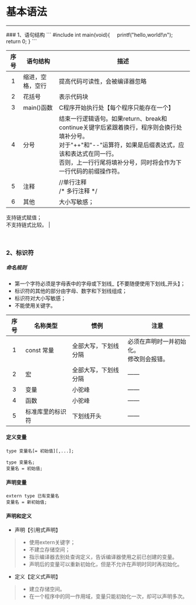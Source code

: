 # 基本语法
<hr>
### 1、语句结构
```
#include<stdio.h>
int main(void){
    printf("hello,world!\n");
    return 0;
}
```


| 序号 | 语句结构 | 描述 |
| :---: | --- | --- |
|1  | 缩进，空格，空行 | 提高代码可读性，会被编译器忽略 |
| 2 |花括号 | 表示代码块 |
|  3| main()函数 | C程序开始执行处【每个程序只能存在一个】 |
|  4| 分号 | 结束一行逻辑语句。如果return、break和continue关键字后紧跟着换行，程序则会换行处填补分号。 <br>对于"++"和"--"运算符，如果是后缀表达式，应该和表达式在同一行。 <br>否则，上一行行尾将填补分号，同时将会作为下一行代码的前缀操作符。 |
|  5| 注释 | //单行注释 <br> /* 多行注释 */ |
|  6|  其他|大小写敏感；<br>
支持链式赋值；<br>
不支持链式比较。 |

<br>

### 2、标识符
##### 命名规则
* 第一个字符必须是字母表中的字母或下划线_【不要随便使用下划线_开头】；
* 标识符的其他的部分由字母、数字和下划线组成；
* 标识符对大小写敏感；
* 不能使用关键字。



| 序号 |名称类型  |惯例  |注意  |
| :---: | --- | --- | --- |
| 1 |const 常量  |全部大写，下划线分隔  |必须在声明时一并初始化。<br>修改则会报错。  |
|  2| 宏|全部大写，下划线分隔  |——  |
|  3|变量  | 小驼峰 |——  |
| 4 | 函数 | 小驼峰 | —— |
| 5 | 标准库里的标识符 | 下划线开头 | —— |


#### 定义变量
```
type 变量名[= 初始值][,...];
```
```
type 变量名;
变量名 = 初始值;
```


#### 声明变量
```
extern type 已有变量名
变量名 = 新初始值;
```


#### 声明和定义
* 声明【引用式声明】
> * 使用extern关键字；
> * 不建立存储空间；
> * 指示编译器去别处查询定义，告诉编译器使用之前已创建的变量。
> * 声明后的变量可以重新初始化，但是不允许在声明时同时再初始化。
* 定义【定义式声明】
> * 建立存储空间。
> * 在一个程序中的同一作用域，变量只能初始化一次，却可以声明多次。
